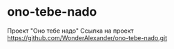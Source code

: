 # ono-tebe-nado
Проект "Оно тебе надо"
Ссылка на проект https://github.com/WonderAlexander/ono-tebe-nado.git
